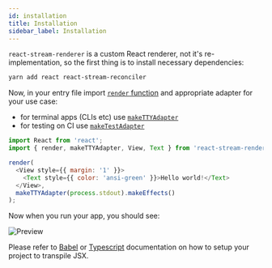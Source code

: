```yaml
---
id: installation
title: Installation
sidebar_label: Installation
---
```


`react-stream-renderer` is a custom React renderer, not it's re-implementation, so the first thing is to install necessary dependencies:

```bash
yarn add react react-stream-reconciler
```

Now, in your entry file import [`render` function](./render-function.md) and appropriate adapter for your use case:

* for terminal apps (CLIs etc) use [`makeTTYAdapter`](./tty-adapter.md)
* for testing on CI use [`makeTestAdapter`](./test-adapter.md)

```js
import React from 'react';
import { render, makeTTYAdapter, View, Text } from 'react-stream-renderer';

render(
  <View style={{ margin: '1' }}>
    <Text style={{ color: 'ansi-green' }}>Hello world!</Text>
  </View>,
  makeTTYAdapter(process.stdout).makeEffects()
);
```

Now when you run your app, you should see:

![Preview](/img/preview.png)

Please refer to [Babel](http://babeljs.io/) or [Typescript](https://www.typescriptlang.org/) documentation on how to setup your project to transpile JSX.
